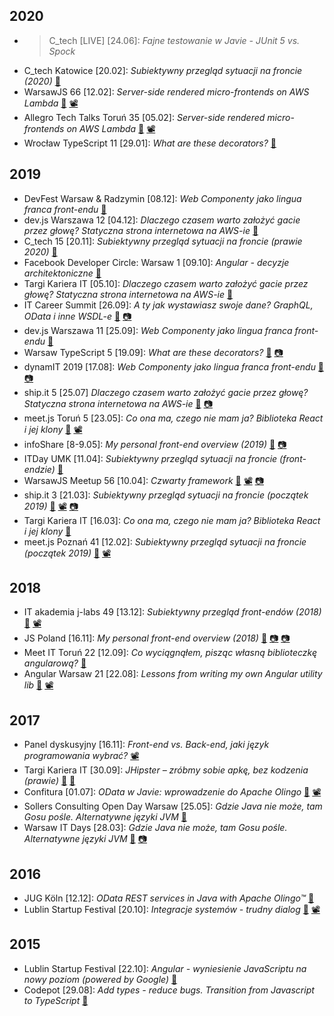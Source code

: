 ## 2020
* > C_tech [LIVE] [24.06]: _Fajne testowanie w Javie - JUnit 5 vs. Spock_
* C_tech Katowice [20.02]: _Subiektywny przegląd sytuacji na froncie (2020)_ [🔗](https://mat3e.github.io/talks/fe-overview/c_tech_kato.html)
* WarsawJS 66 [12.02]: _Server-side rendered micro-frontends on AWS Lambda_ [🔗](https://mat3e.github.io/talks/micro-frontends/WarsawJS) [📽️](https://youtu.be/bOkZ7327FLg)
* Allegro Tech Talks Toruń 35 [05.02]: _Server-side rendered micro-frontends on AWS Lambda_ [🔗](https://mat3e.github.io/talks/micro-frontends/att) [📽️](https://www.facebook.com/allegro.tech/videos/2885440594847210/)
* Wrocław TypeScript 11 [29.01]: _What are these decorators?_ [🔗](https://mat3e.github.io/talks/decorators/wroc-ts.html)

## 2019
* DevFest Warsaw & Radzymin [08.12]: _Web Componenty jako lingua franca front-endu_ [🔗](https://mat3e.github.io/talks/components/devfest.html)
* dev.js Warszawa 12 [04.12]: _Dlaczego czasem warto założyć gacie przez głowę? Statyczna strona internetowa na AWS-ie_ [🔗](https://mat3e.github.io/talks/aws-www/devjs.html)
* C_tech 15 [20.11]: _Subiektywny przegląd sytuacji na froncie (prawie 2020)_ [🔗](https://mat3e.github.io/talks/fe-overview/c_tech.html)
* Facebook Developer Circle: Warsaw 1 [09.10]: _Angular - decyzje architektoniczne_ [🔗](https://mat3e.github.io/talks/angular-arch/fb-dev.html#/)
* Targi Kariera IT [05.10]: _Dlaczego czasem warto założyć gacie przez głowę? Statyczna strona internetowa na AWS-ie_ [🔗](https://mat3e.github.io/talks/aws-www/targikarierait.html)
* IT Career Summit [26.09]: _A ty jak wystawiasz swoje dane? GraphQL, OData i inne WSDL-e_ [🔗](https://docs.google.com/presentation/d/e/2PACX-1vSim_SCcRoyFH7_dnLrWu5Xl-4kZiUfr5HDs6w9Vlz7BLW9dHvL9-htcSlH507-NVWQI2SkaSemne6z/pub?start=true&loop=false&delayms=3000) [📷](https://itcareersummit.pl/wawa/wp-content/uploads/2019/10/IT-Future_2019_mm_039.jpg)
* dev.js Warszawa 11 [25.09]: _Web Componenty jako lingua franca front-endu_ [🔗](https://mat3e.github.io/talks/components/devjs#/)
* Warsaw TypeScript 5 [19.09]: _What are these decorators?_ [🔗](https://mat3e.github.io/talks/decorators/wts) [📷](https://secure.meetupstatic.com/photos/event/c/e/c/a/highres_485152938.jpeg)
* dynamIT 2019 [17.08]: _Web Componenty jako lingua franca front-endu_ [🔗](https://mat3e.github.io/talks/components/dynamit#/) [📷](https://www.facebook.com/dynamIT.pro/photos/a.909091252852565/909091802852510/)
* ship.it 5 [25.07] _Dlaczego czasem warto założyć gacie przez głowę? Statyczna strona internetowa na AWS-ie_ [🔗](https://mat3e.github.io/talks/aws-www/ship-it#/) [📷](https://www.facebook.com/ship.it.meetup/photos/a.2301773083485463/2301773213485450/?type=3)
* meet.js Toruń 5 [23.05]: _Co ona ma, czego nie mam ja? Biblioteka React i jej klony_ [🔗](https://mat3e.github.io/talks/react-clones/meetjs.html) [📽️](https://youtu.be/l75vRjETr1s)
* infoShare [8-9.05]: _My personal front-end overview (2019)_ [🔗](https://mat3e.github.io/talks/fe-overview/infoShare.html) [📷](https://www.facebook.com/infoshareacademy/photos/pob.1842715748/1234046890093368/?type=3&theater)
* ITDay UMK [11.04]: _Subiektywny przegląd sytuacji na froncie (front-endzie)_ [🔗](https://mat3e.github.io/talks/fe-overview/UMK.html)
* WarsawJS Meetup 56 [10.04]: _Czwarty framework_ [🔗](https://mat3e.github.io/talks/ha/WarsawJS.html) [📽️](https://youtu.be/wD9OX2Mxc80) [📷](https://www.facebook.com/warsawjs/photos/a.2631483137078013/2631483720411288/?type=3&theater)
* ship.it 3 [21.03]: _Subiektywny przegląd sytuacji na froncie (początek 2019)_ [🔗](https://mat3e.github.io/talks/fe-overview/ship-it.html) [📽️](https://www.facebook.com/ship.it.meetup/videos/vb.2128867470776026/256414715266689) [📷](https://www.facebook.com/ship.it.meetup/photos/a.2212922172370555/2212923062370466/?type=3&theater) 
* Targi Kariera IT [16.03]: _Co ona ma, czego nie mam ja? Biblioteka React i jej klony_ [🔗](https://mat3e.github.io/talks/react-clones/karierait.html)
* meet.js Poznań 41 [12.02]: _Subiektywny przegląd sytuacji na froncie (początek 2019)_ [🔗](https://mat3e.github.io/talks/fe-overview/meetjs-pzn.html) [📽️](https://youtu.be/Aybh_2pIi2I)

## 2018
* IT akademia j-labs 49 [13.12]: _Subiektywny przegląd front-endów (2018)_ [🔗](https://mat3e.github.io/talks/fe-overview/j-labs.html) [📽️](https://www.youtube.com/watch?v=KDTP9Dfkh1Q)
* JS Poland [16.11]: _My personal front-end overview (2018)_ [🔗](https://mat3e.github.io/talks/fe-overview/JSPoland.html) [📷](https://twitter.com/msuskadev84/status/1063440217183580161) [📷](https://www.facebook.com/jsPolandConference/photos/a.2253643808201100/2253657468199734/?type=3&theater)
* Meet IT Toruń 22 [12.09]: _Co wyciągnąłem, pisząc własną biblioteczkę angularową?_ [🔗](https://mat3e.github.io/talks/ll-angular/MeetIT22.html)
* Angular Warsaw 21 [22.08]: _Lessons from writing my own Angular utility lib_ [🔗](https://mat3e.github.io/talks/ll-angular/AngularWarsaw21.html) [📽️](https://www.youtube.com/watch?v=AKZ_GShIg48)

## 2017
* Panel dyskusyjny [16.11]: _Front-end vs. Back-end, jaki język programowania wybrać?_ [📽️](https://web.facebook.com/infoshareacademy/videos/868483633316364/)
* Targi Kariera IT [30.09]: _JHipster – zróbmy sobie apkę, bez kodzenia (prawie)_ [🔗](https://mat3e.github.io/taskr/) [🔗](https://careercon.pl/konferencja/kariera-it-warszawa-30-09-2017) 
* Confitura [01.07]: _OData w Javie: wprowadzenie do Apache Olingo_ [🔗](https://github.com/sollersconsulting/confitura2017) [📽️](https://www.youtube.com/watch?v=sSLXUOaOmkk)
* Sollers Consulting Open Day Warsaw [25.05]: _Gdzie Java nie może, tam Gosu pośle. Alternatywne języki JVM_ [🔗](https://github.com/sollersconsulting/openDayWaw)
* Warsaw IT Days [28.03]: _Gdzie Java nie może, tam Gosu pośle. Alternatywne języki JVM_ [🔗](https://github.com/sollersconsulting/wdi2017) [📷](https://zmateusz.wordpress.com/2017/04/09/wdi-2017-small-report/)

## 2016
* JUG Köln [12.12]: _OData REST services in Java with Apache Olingo™_ [🔗](https://github.com/sollersconsulting/jugc)
* Lublin Startup Festival [20.10]: _Integracje systemów - trudny dialog_ [🔗](https://github.com/sollersconsulting/umcs2016) [📽️](https://youtu.be/0Sp9HWPPCSU?t=4h52m55s)

## 2015
* Lublin Startup Festival [22.10]: _Angular - wyniesienie JavaScriptu na nowy poziom (powered by Google)_ [🔗](https://github.com/sollersconsulting/umcs2015)
* Codepot [29.08]: _Add types - reduce bugs. Transition from Javascript to TypeScript_ [🔗](http://sollersconsulting.github.io/codepot/)
